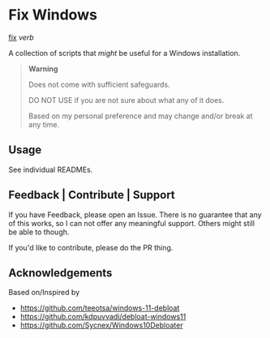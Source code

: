 # Fix Windows

[fix](https://www.merriam-webster.com/dictionary/fix) *verb*

A collection of scripts that *might* be useful for a Windows installation. 

> **Warning**
>
> Does not come with sufficient safeguards.
>
> DO NOT USE if you are not sure about what any of it does.
>
> Based on my personal preference and may change and/or break at any time.

## Usage

See individual READMEs.

## Feedback | Contribute | Support

If you have Feedback, please open an Issue. There is no guarantee that any of this works, so I can not offer any meaningful support.
Others might still be able to though.

If you'd like to contribute, please do the PR thing.

## Acknowledgements

Based on/Inspired by

* https://github.com/teeotsa/windows-11-debloat
* https://github.com/kdpuvvadi/debloat-windows11
* https://github.com/Sycnex/Windows10Debloater
